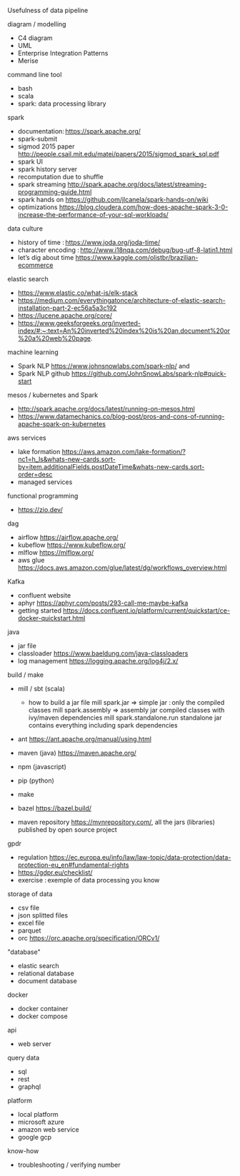 

Usefulness of data pipeline 

diagram / modelling
- C4 diagram 
- UML
- Enterprise Integration Patterns
- Merise

command line tool
- bash
- scala
- spark: data processing library 

spark
- documentation: https://spark.apache.org/
- spark-submit
- sigmod 2015 paper http://people.csail.mit.edu/matei/papers/2015/sigmod_spark_sql.pdf
- spark UI
- spark history server
- recomputation due to shuffle
- spark streaming http://spark.apache.org/docs/latest/streaming-programming-guide.html
- spark hands on https://github.com/jlcanela/spark-hands-on/wiki
- optimizations https://blog.cloudera.com/how-does-apache-spark-3-0-increase-the-performance-of-your-sql-workloads/

data culture
- history of time : https://www.joda.org/joda-time/
- character encoding : http://www.i18nqa.com/debug/bug-utf-8-latin1.html
- let’s dig about time https://www.kaggle.com/olistbr/brazilian-ecommerce

elastic search 
- https://www.elastic.co/what-is/elk-stack
- https://medium.com/everythingatonce/architecture-of-elastic-search-installation-part-2-ec56a5a3c192
- https://lucene.apache.org/core/
- https://www.geeksforgeeks.org/inverted-index/#:~:text=An%20inverted%20index%20is%20an,document%20or%20a%20web%20page.

machine learning
- Spark NLP https://www.johnsnowlabs.com/spark-nlp/ and 
- Spark NLP github https://github.com/JohnSnowLabs/spark-nlp#quick-start

mesos / kubernetes and Spark
- http://spark.apache.org/docs/latest/running-on-mesos.html
- https://www.datamechanics.co/blog-post/pros-and-cons-of-running-apache-spark-on-kubernetes

aws services
- lake formation https://aws.amazon.com/lake-formation/?nc1=h_ls&whats-new-cards.sort-by=item.additionalFields.postDateTime&whats-new-cards.sort-order=desc
- managed services 

functional programming
- https://zio.dev/

dag
- airflow https://airflow.apache.org/
- kubeflow https://www.kubeflow.org/
- mlflow https://mlflow.org/
- aws glue https://docs.aws.amazon.com/glue/latest/dg/workflows_overview.html

Kafka
- confluent website
- aphyr https://aphyr.com/posts/293-call-me-maybe-kafka
- getting started https://docs.confluent.io/platform/current/quickstart/ce-docker-quickstart.html


java
- jar file
- classloader https://www.baeldung.com/java-classloaders
- log management https://logging.apache.org/log4j/2.x/

build / make
- mill / sbt (scala)
  - how to build a jar file
    mill spark.jar => simple jar : only the compiled classes
    mill spark.assembly => assembly jar compiled classes with ivy/maven dependencies
    mill spark.standalone.run    standalone jar contains everything including spark dependencies

- ant https://ant.apache.org/manual/using.html
- maven (java) https://maven.apache.org/
- npm (javascript)
- pip (python)
- make
- bazel https://bazel.build/
- maven repository https://mvnrepository.com/, all the jars (libraries) published by open source project

gpdr
- regulation https://ec.europa.eu/info/law/law-topic/data-protection/data-protection-eu_en#fundamental-rights
- https://gdpr.eu/checklist/
- exercise : exemple of data processing you know

storage of data
- csv file
- json splitted files
- excel file
- parquet
- orc https://orc.apache.org/specification/ORCv1/

"database"
- elastic search
- relational database 
- document database

docker 
- docker container 
- docker compose

api
- web server

query data 
- sql
- rest
- graphql 

platform
- local platform
- microsoft azure
- amazon web service
- google gcp 

know-how
- troubleshooting / verifying number
